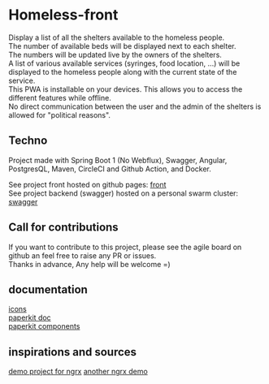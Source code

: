 # Homeless-front

Display a list of all the shelters available to the homeless people.  
The number of available beds will be displayed next to each shelter.  
The numbers will be updated live by the owners of the shelters.  
A list of various available services (syringes, food location, ...) will be displayed to the homeless people along with the current state of the service.  
This PWA is installable on your devices. This allows you to access the different features while offline.  
No direct communication between the user and the admin of the shelters is allowed for "political reasons".  

## Techno

Project made with Spring Boot 1 (No Webflux), Swagger, Angular, PostgresQL, Maven, CircleCI and Github Action, and Docker.

See project front hosted on github pages: [front](https://homeless.project.lambla.eu)  
See project backend (swagger) hosted on a personal swarm cluster: [swagger](https://homeless-api.project.lambla.eu/swagger-ui.html#/)  

## Call for contributions

If you want to contribute to this project, please see the agile board on github an feel free to raise any PR or issues.  
Thanks in advance,
Any help will be welcome =) 


## documentation

[icons](https://demos.creative-tim.com/paper-kit-2-angular/#/nucleoicons)  
[paperkit doc](https://demos.creative-tim.com/paper-kit-2-angular/#/documentation/navigation)  
[paperkit components](https://demos.creative-tim.com/paper-kit-2-angular/#/home)  


## inspirations and sources

[demo project for ngrx](https://stackblitz.com/github/duncanhunter/angular-and-ngrx-demo-app/tree/20-create-effects?file=src%2Fapp%2Fevent%2Fstate%2Fattendees%2Fattendees.effects.ts)
[another ngrx demo](https://github.com/mike1477/NGRX-Products/tree/master/src/app/products/store)


